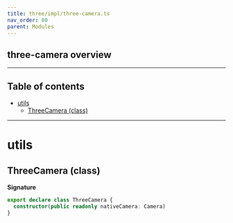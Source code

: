 ```yaml
---
title: three/impl/three-camera.ts
nav_order: 80
parent: Modules
---
```


## three-camera overview

---

<h2 class="text-delta">Table of contents</h2>

- [utils](#utils)
  - [ThreeCamera (class)](#threecamera-class)

---

# utils

## ThreeCamera (class)

**Signature**

```ts
export declare class ThreeCamera {
  constructor(public readonly nativeCamera: Camera)
}
```
